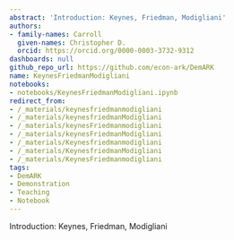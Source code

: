 ```yaml
---
abstract: 'Introduction: Keynes, Friedman, Modigliani'
authors:
- family-names: Carroll
  given-names: Christopher D.
  orcid: https://orcid.org/0000-0003-3732-9312
dashboards: null
github_repo_url: https://github.com/econ-ark/DemARK
name: KeynesFriedmanModigliani
notebooks:
- notebooks/KeynesFriedmanModigliani.ipynb
redirect_from:
- /_materials/keynesfriedmanmodigliani
- /_materials/keynesfriedmanModigliani
- /_materials/keynesFriedmanmodigliani
- /_materials/keynesFriedmanModigliani
- /_materials/Keynesfriedmanmodigliani
- /_materials/KeynesfriedmanModigliani
- /_materials/KeynesFriedmanmodigliani
tags:
- DemARK
- Demonstration
- Teaching
- Notebook
---
```


Introduction: Keynes, Friedman, Modigliani
